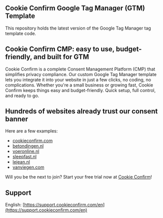 ## Cookie Confirm Google Tag Manager (GTM) Template
This repository holds the latest version of the Google Tag Manager tag template code.

## Cookie Confirm CMP: easy to use, budget-friendly, and built for GTM
Cookie Confirm is a complete Consent Management Platform (CMP) that simplifies privacy compliance. Our custom Google Tag Manager template lets you integrate it into your website in just a few clicks, no coding, no complications. Whether you're a small business or growing fast, Cookie Confirm keeps things easy and budget-friendly. Quick setup, full control, and ready to go.

## Hundreds of websites already trust our consent banner
Here are a few examples:

- [cookieconfirm.com](https://cookieconfirm.com)
- [betondingen.nl](https://betondingen.nl)
- [voeronline.nl](https://voeronline.nl)
- [sleepfast.nl](https://sleepfast.nl)
- [lejean.nl](https://lejean.nl)
- [vanviegen.com](https://www.vanviegen.com)

Will you be the next to join? Start your free trial now at [Cookie Confirm](https://cookieconfirm.com)!

## Support
English: [https://support.cookieconfirm.com/en](https://support.cookieconfirm.com/en)